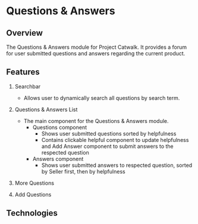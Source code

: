 # Questions & Answers

## Overview
The Questions & Answers module for Project Catwalk. It provides a forum for user submitted questions and answers regarding the current product. 

## Features
1. Searchbar
   - Allows user to dynamically search all questions by search term.
2. Questions & Answers List
   - The main component for the Questions & Answers module.
     - Questions component
       - Shows user submitted questions sorted by helpfulness
       - Contains clickable helpful component to update helpfulness and Add Answer component to submit answers to the respected question
     - Answers component
       - Shows user submitted answers to respected question, sorted by Seller first, then by helpfulness
3. More Questions

4. Add Questions

## Technologies
